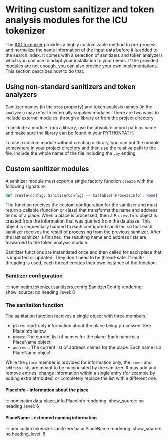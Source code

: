 # Writing custom sanitizer and token analysis modules for the ICU tokenizer

The [ICU tokenizer](../customize/Tokenizers.md#icu-tokenizer) provides a
highly customizable method to pre-process and normalize the name information
of the input data before it is added to the search index. It comes with a
selection of sanitizers and token analyzers which you can use to adapt your
installation to your needs. If the provided modules are not enough, you can
also provide your own implementations. This section describes how to do that.

## Using non-standard sanitizers and token analyzers

Sanitizer names (in the `step` property) and token analysis names (in the
`analyzer`) may refer to externally supplied modules. There are two ways
to include external modules: through a library or from the project directory.

To include a module from a library, use the absolute import path as name and
make sure the library can be found in your PYTHONPATH.

To use a custom module without creating a library, you can put the module
somewhere in your project directory and then use the relative path to the
file. Include the whole name of the file including the `.py` ending.

## Custom sanitizer modules

A sanitizer module must export a single factory function `create` with the
following signature:

``` python
def create(config: SanitizerConfig) -> Callable[[ProcessInfo], None]
```

The function receives the custom configuration for the sanitizer and must
return a callable (function or class) that transforms the name and address
terms of a place. When a place is processed, then a `ProcessInfo` object
is created from the information that was queried from the database. This
object is sequentially handed to each configured sanitizer, so that each
sanitizer receives the result of processing from the previous sanitizer.
After the last sanitizer is finished, the resulting name and address lists
are forwarded to the token analysis module.

Sanitizer functions are instantiated once and then called for each place
that is imported or updated. They don't need to be thread-safe.
If multi-threading is used, each thread creates their own instance of
the function.

### Sanitizer configuration

::: nominatim.tokenizer.sanitizers.config.SanitizerConfig
    rendering:
        show_source: no
        heading_level: 6

### The sanitation function

The sanitation function receives a single object with three members:

 * `place`: read-only information about the place being processed.
   See PlaceInfo below.
 * `names`: The current list of names for the place. Each name is a
   PlaceName object.
 * `address`: The current list of address names for the place. Each name
   is a PlaceName object.

While the `place` member is provided for information only, the `names` and
`address` lists are meant to be manipulated by the sanitizer. If may add and
remove entries, change information within a single entry (for example by
adding extra attributes) or completely replace the list with a different one.

#### PlaceInfo - information about the place

::: nominatim.data.place_info.PlaceInfo
    rendering:
        show_source: no
        heading_level: 6


#### PlaceName - extended naming information

::: nominatim.tokenizer.sanitizers.base.PlaceName
    rendering:
        show_source: no
        heading_level: 6
